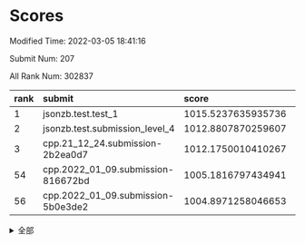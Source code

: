 # Scores

Modified Time: 2022-03-05 18:41:16

Submit Num: 207

All Rank Num: 302837

| rank |               submit               |       score        |       sigma        | pk_num |
| :--- | :--------------------------------- | :----------------- | :----------------- | :----- |
| 1    | jsonzb.test.test_1                 | 1015.5237635935736 | 0.8678067973362499 | 5846   |
| 2    | jsonzb.test.submission_level_4     | 1012.8807870259607 | 0.8067807753519475 | 5855   |
| 3    | cpp.21_12_24.submission-2b2ea0d7   | 1012.1750010410267 | 0.7819369140707744 | 5849   |
| 54   | cpp.2022_01_09.submission-816672bd | 1005.1816797434941 | 0.7168980015248967 | 5846   |
| 56   | cpp.2022_01_09.submission-5b0e3de2 | 1004.8971258046653 | 0.7345778731963603 | 5854   |


<details>
<summary>全部</summary>

| rank |                 submit                 |       score        |       sigma        | pk_num |
| :--- | :------------------------------------- | :----------------- | :----------------- | :----- |
| 1    | jsonzb.test.test_1                     | 1015.5237635935736 | 0.8678067973362499 | 5846   |
| 2    | jsonzb.test.submission_level_4         | 1012.8807870259607 | 0.8067807753519475 | 5855   |
| 3    | cpp.21_12_24.submission-2b2ea0d7       | 1012.1750010410267 | 0.7819369140707744 | 5849   |
| 4    | gobigger.level_3.submission_level_3_19 | 1011.2481561742518 | 0.7864683614344999 | 5854   |
| 5    | gobigger.level_3.submission_level_3_49 | 1011.1132081763261 | 0.763456791417899  | 5853   |
| 6    | gobigger.level_3.submission_level_3_37 | 1011.0340964150321 | 0.7636225866198934 | 5853   |
| 7    | gobigger.level_3.submission_level_3_29 | 1011.0119936217155 | 0.7589561340511535 | 5856   |
| 8    | gobigger.level_3.submission_level_3_23 | 1010.9392408692029 | 0.7547608202361796 | 5855   |
| 9    | gobigger.level_3.submission_level_3_26 | 1010.903986890357  | 0.795075345095493  | 5850   |
| 10   | gobigger.level_3.submission_level_3_42 | 1010.8266886132822 | 0.7714518953695398 | 5853   |
| 11   | gobigger.level_3.submission_level_3_24 | 1010.6637744255801 | 0.7659673828899964 | 5850   |
| 12   | gobigger.level_3.submission_level_3_9  | 1010.6471389729519 | 0.7520102511265904 | 5845   |
| 13   | gobigger.level_3.submission_level_3_33 | 1010.617385309585  | 0.7690673606330276 | 5851   |
| 14   | gobigger.level_3.submission_level_3_46 | 1010.4731431280287 | 0.7575755112244776 | 5851   |
| 15   | gobigger.level_3.submission_level_3_2  | 1010.416498096409  | 0.7664967769481679 | 5853   |
| 16   | gobigger.level_3.submission_level_3_0  | 1010.4156725479237 | 0.7577343758847513 | 5851   |
| 17   | gobigger.level_3.submission_level_3_47 | 1010.3807634011607 | 0.7694461080884939 | 5859   |
| 18   | gobigger.level_3.submission_level_3_34 | 1010.3781678626218 | 0.7624316336137547 | 5853   |
| 19   | gobigger.level_3.submission_level_3_30 | 1010.3319928083869 | 0.7602453375590519 | 5853   |
| 20   | gobigger.level_3.submission_level_3_10 | 1010.2633236612787 | 0.7446003978505411 | 5849   |
| 21   | gobigger.level_3.submission_level_3_45 | 1010.217496558512  | 0.7596092965742269 | 5851   |
| 22   | gobigger.level_3.submission_level_3_3  | 1010.1834085998681 | 0.7620963997319938 | 5850   |
| 23   | gobigger.level_3.submission_level_3_27 | 1010.1454957944237 | 0.7770470225274526 | 5855   |
| 24   | gobigger.level_3.submission_level_3_16 | 1010.1138022215797 | 0.7619944214089327 | 5855   |
| 25   | gobigger.level_3.submission_level_3_8  | 1010.0757811837329 | 0.753532831622997  | 5851   |
| 26   | gobigger.level_3.submission_level_3_36 | 1009.9980266780289 | 0.7584298342264801 | 5851   |
| 27   | gobigger.level_3.submission_level_3_5  | 1009.9900839473822 | 0.7563476016054917 | 5855   |
| 28   | gobigger.level_3.submission_level_3_1  | 1009.9783620958168 | 0.7649882783413325 | 5848   |
| 29   | gobigger.level_3.submission_level_3_38 | 1009.9751696943598 | 0.77638940263021   | 5854   |
| 30   | gobigger.level_3.submission_level_3_14 | 1009.9392529076972 | 0.762452233900576  | 5851   |
| 31   | gobigger.level_3.submission_level_3_41 | 1009.9299877244613 | 0.7530784598803897 | 5849   |
| 32   | gobigger.level_3.submission_level_3_22 | 1009.857521507695  | 0.760560879564459  | 5848   |
| 33   | gobigger.level_3.submission_level_3_44 | 1009.8548268740287 | 0.7654177306576972 | 5849   |
| 34   | gobigger.level_3.submission_level_3_43 | 1009.7929293736672 | 0.7683603072951222 | 5846   |
| 35   | gobigger.level_3.submission_level_3_40 | 1009.7915898091455 | 0.7483071160212919 | 5848   |
| 36   | gobigger.level_3.submission_level_3_20 | 1009.7350742791591 | 0.7618970504770751 | 5848   |
| 37   | gobigger.level_3.submission_level_3_6  | 1009.651778291899  | 0.7464387414636617 | 5850   |
| 38   | gobigger.level_3.submission_level_3_7  | 1009.6416045141249 | 0.7574199239579992 | 5848   |
| 39   | gobigger.level_3.submission_level_3_12 | 1009.6415443604418 | 0.7621786049667298 | 5845   |
| 40   | gobigger.level_3.submission_level_3_39 | 1009.6094568968368 | 0.7265657604202144 | 5849   |
| 41   | gobigger.level_3.submission_level_3_32 | 1009.5030831781385 | 0.7603344872126203 | 5851   |
| 42   | gobigger.level_3.submission_level_3_28 | 1009.4547598202478 | 0.7363422692219276 | 5856   |
| 43   | gobigger.level_3.submission_level_3_25 | 1009.4345393074282 | 0.7578929431249075 | 5852   |
| 44   | gobigger.level_3.submission_level_3_21 | 1009.3155229070952 | 0.748947449443209  | 5860   |
| 45   | gobigger.level_3.submission_level_3_31 | 1009.2334893405997 | 0.7408466944257813 | 5848   |
| 46   | gobigger.level_3.submission_level_3_13 | 1009.2130141237074 | 0.7610825098319558 | 5848   |
| 47   | gobigger.level_3.submission_level_3_35 | 1009.1350057406974 | 0.7485894657874582 | 5857   |
| 48   | gobigger.level_3.submission_level_3_11 | 1009.0967553716048 | 0.7504085226775019 | 5858   |
| 49   | gobigger.level_3.submission_level_3_15 | 1009.0718867974188 | 0.7460192694193135 | 5847   |
| 50   | gobigger.level_3.submission_level_3_17 | 1009.0608304541108 | 0.7489096867397605 | 5853   |
| 51   | gobigger.level_3.submission_level_3_48 | 1008.8602242024305 | 0.7564526049428731 | 5846   |
| 52   | gobigger.level_3.submission_level_3_18 | 1008.7971359480533 | 0.7551180291752726 | 5849   |
| 53   | gobigger.level_3.submission_level_3_4  | 1008.5900147223747 | 0.7430177762631865 | 5855   |
| 54   | cpp.2022_01_09.submission-816672bd     | 1005.1816797434941 | 0.7168980015248967 | 5846   |
| 55   | gobigger.level_1.submission_level_1_16 | 1004.9448151986123 | 0.7220565515017509 | 5852   |
| 56   | cpp.2022_01_09.submission-5b0e3de2     | 1004.8971258046653 | 0.7345778731963603 | 5854   |
| 57   | gobigger.level_1.submission_level_1_28 | 1004.8635175009479 | 0.7264962602189503 | 5849   |
| 58   | gobigger.level_1.submission_level_1_35 | 1004.7342107136724 | 0.7182586842290352 | 5853   |
| 59   | gobigger.level_1.submission_level_1_3  | 1004.6043897166805 | 0.725265872236679  | 5852   |
| 60   | gobigger.level_1.submission_level_1_5  | 1004.5135960916849 | 0.7263384539745437 | 5853   |
| 61   | gobigger.level_1.submission_level_1_24 | 1004.2586478009737 | 0.714996728004421  | 5852   |
| 62   | gobigger.level_1.submission_level_1_31 | 1004.1355219520356 | 0.7151553540802298 | 5850   |
| 63   | gobigger.level_1.submission_level_1_36 | 1003.9330437670603 | 0.7262204429624196 | 5854   |
| 64   | gobigger.level_1.submission_level_1_1  | 1003.8868262823826 | 0.721115687974144  | 5855   |
| 65   | gobigger.level_1.submission_level_1_41 | 1003.7633062725221 | 0.7122368152816227 | 5854   |
| 66   | gobigger.level_1.submission_level_1_14 | 1003.7519154530318 | 0.7175507978589275 | 5847   |
| 67   | gobigger.level_1.submission_level_1_8  | 1003.7364352274694 | 0.7099389898153041 | 5851   |
| 68   | gobigger.level_1.submission_level_1_26 | 1003.7181124365377 | 0.709216474338628  | 5855   |
| 69   | gobigger.level_1.submission_level_1_32 | 1003.6908612655333 | 0.7216447534127551 | 5856   |
| 70   | gobigger.level_1.submission_level_1_22 | 1003.6769911293621 | 0.7144918749735681 | 5850   |
| 71   | gobigger.level_1.submission_level_1_4  | 1003.6691127047927 | 0.7124503868129213 | 5856   |
| 72   | gobigger.level_1.submission_level_1_19 | 1003.6168310336903 | 0.7148676337239033 | 5856   |
| 73   | gobigger.level_1.submission_level_1_27 | 1003.6132223855942 | 0.7149991522187271 | 5852   |
| 74   | gobigger.level_1.submission_level_1_49 | 1003.5896964277799 | 0.7086744552313045 | 5850   |
| 75   | gobigger.level_1.submission_level_1_9  | 1003.5353740909324 | 0.7043972830819644 | 5860   |
| 76   | gobigger.level_1.submission_level_1_45 | 1003.4768350878528 | 0.7284131512036631 | 5854   |
| 77   | gobigger.level_1.submission_level_1_39 | 1003.4469143668027 | 0.7141484762539492 | 5848   |
| 78   | gobigger.level_1.submission_level_1_20 | 1003.4388870803048 | 0.7109282968369186 | 5852   |
| 79   | gobigger.level_1.submission_level_1_37 | 1003.4185142441379 | 0.7149932647770139 | 5852   |
| 80   | gobigger.level_1.submission_level_1_6  | 1003.3740273906835 | 0.7189260960681605 | 5855   |
| 81   | gobigger.level_1.submission_level_1_2  | 1003.3185010680227 | 0.7330202484798107 | 5854   |
| 82   | gobigger.level_1.submission_level_1_18 | 1003.1899578970786 | 0.7227435195856252 | 5850   |
| 83   | gobigger.level_1.submission_level_1_23 | 1003.1492596643347 | 0.7104765638288716 | 5854   |
| 84   | gobigger.level_1.submission_level_1_25 | 1003.1017854159431 | 0.7109435142479763 | 5851   |
| 85   | gobigger.level_1.submission_level_1_38 | 1003.0696134544397 | 0.7101778314774608 | 5850   |
| 86   | gobigger.level_1.submission_level_1_21 | 1003.0477002368625 | 0.7146361175378807 | 5851   |
| 87   | gobigger.level_1.submission_level_1_44 | 1003.0295224105438 | 0.7139927757120041 | 5847   |
| 88   | gobigger.level_1.submission_level_1_7  | 1002.9760823231925 | 0.7181796580231977 | 5856   |
| 89   | gobigger.level_1.submission_level_1_13 | 1002.9381649821324 | 0.704209400663054  | 5850   |
| 90   | gobigger.level_1.submission_level_1_12 | 1002.9224966135739 | 0.7106269457883099 | 5854   |
| 91   | gobigger.level_1.submission_level_1_34 | 1002.9026477621733 | 0.7139651895622436 | 5848   |
| 92   | gobigger.level_1.submission_level_1_40 | 1002.8433616977755 | 0.7189112267629111 | 5852   |
| 93   | gobigger.level_1.submission_level_1_17 | 1002.7133630011733 | 0.7187504611638532 | 5851   |
| 94   | gobigger.level_1.submission_level_1_46 | 1002.6222468391068 | 0.7155094143146071 | 5847   |
| 95   | gobigger.level_1.submission_level_1_33 | 1002.6024054763097 | 0.71511809084423   | 5849   |
| 96   | gobigger.level_1.submission_level_1_11 | 1002.5948811345993 | 0.7129032671743899 | 5853   |
| 97   | gobigger.level_1.submission_level_1_47 | 1002.5929390383286 | 0.7184606208017766 | 5853   |
| 98   | gobigger.level_1.submission_level_1_0  | 1002.5362571152189 | 0.7078522567314649 | 5849   |
| 99   | gobigger.level_1.submission_level_1_43 | 1002.3829462271658 | 0.7167846029694892 | 5854   |
| 100  | gobigger.level_1.submission_level_1_15 | 1002.3069146334784 | 0.7172080039879756 | 5854   |
| 101  | gobigger.level_1.submission_level_1_48 | 1002.2899473901442 | 0.7182932108696898 | 5852   |
| 102  | gobigger.level_1.submission_level_1_42 | 1002.0110671972454 | 0.703926615650062  | 5855   |
| 103  | gobigger.level_1.submission_level_1_10 | 1002.0036359555046 | 0.7192802605957077 | 5855   |
| 104  | gobigger.level_1.submission_level_1_29 | 1001.5739253456856 | 0.7358900918859923 | 5854   |
| 105  | gobigger.level_1.submission_level_1_30 | 1000.8770922397372 | 0.7098243429241763 | 5851   |
| 106  | gobigger.random.submission_random_28   | 998.2473242028158  | 0.7067031923067445 | 5852   |
| 107  | gobigger.random.submission_random_1    | 997.0581602806931  | 0.7149621750456444 | 5854   |
| 108  | gobigger.random.submission_random_32   | 997.0492400253062  | 0.7066606466840651 | 5847   |
| 109  | gobigger.random.submission_random_22   | 996.8683997405844  | 0.7096129393113196 | 5850   |
| 110  | gobigger.random.submission_random_40   | 996.8659083399207  | 0.7085282062730195 | 5854   |
| 111  | gobigger.random.submission_random_23   | 996.6295440729616  | 0.7053095533131445 | 5853   |
| 112  | gobigger.random.submission_random_15   | 996.5849933292915  | 0.707319883545049  | 5855   |
| 113  | gobigger.random.submission_random_24   | 996.5753360652409  | 0.7106167160925213 | 5853   |
| 114  | gobigger.random.submission_random_36   | 996.5482729654348  | 0.7026971867827945 | 5855   |
| 115  | gobigger.random.submission_random_14   | 996.3778700846484  | 0.7216697941886904 | 5851   |
| 116  | gobigger.random.submission_random_6    | 996.3356621478235  | 0.7218621736963998 | 5855   |
| 117  | gobigger.random.submission_random_35   | 996.2866820124837  | 0.7161061335431192 | 5849   |
| 118  | gobigger.random.submission_random_13   | 996.1970820017868  | 0.7167771784791988 | 5855   |
| 119  | gobigger.random.submission_random_3    | 996.173638908771   | 0.7155222523786221 | 5850   |
| 120  | gobigger.random.submission_random_45   | 996.1606869810647  | 0.7132235017228898 | 5852   |
| 121  | gobigger.random.submission_random_38   | 996.1071433076609  | 0.7282934011560073 | 5855   |
| 122  | gobigger.random.submission_random_43   | 996.0292226631931  | 0.7133937296376333 | 5854   |
| 123  | gobigger.random.submission_random_41   | 996.026773325979   | 0.7180627429374739 | 5852   |
| 124  | gobigger.random.submission_random_47   | 996.0222957905438  | 0.7210910324462348 | 5853   |
| 125  | gobigger.random.submission_random_12   | 995.959601120709   | 0.7014658455959208 | 5853   |
| 126  | gobigger.random.submission_random_2    | 995.9304674341067  | 0.7153664481377436 | 5848   |
| 127  | gobigger.random.submission_random_25   | 995.929753691099   | 0.7349501708027231 | 5850   |
| 128  | gobigger.random.submission_random_37   | 995.89178812912    | 0.7113865218919586 | 5854   |
| 129  | gobigger.random.submission_random_0    | 995.8411230127684  | 0.709843769313214  | 5852   |
| 130  | gobigger.random.submission_random_11   | 995.8381648151923  | 0.710479846525617  | 5853   |
| 131  | gobigger.random.submission_random_44   | 995.8285934952249  | 0.7155864576445137 | 5851   |
| 132  | gobigger.random.submission_random_4    | 995.81262027105    | 0.7235999615240215 | 5850   |
| 133  | gobigger.random.submission_random_29   | 995.7903291160126  | 0.7023486747304608 | 5853   |
| 134  | gobigger.random.submission_random_49   | 995.7822642699336  | 0.7086624964813325 | 5854   |
| 135  | gobigger.random.submission_random_31   | 995.7817705162657  | 0.7103528092599145 | 5851   |
| 136  | gobigger.random.submission_random_8    | 995.7680088942118  | 0.7184908462180648 | 5849   |
| 137  | gobigger.random.submission_random_27   | 995.6886980997366  | 0.7143915057624498 | 5852   |
| 138  | gobigger.random.submission_random_10   | 995.6625225776023  | 0.7110759430826156 | 5857   |
| 139  | gobigger.random.submission_random_48   | 995.6537414445471  | 0.7300591039889284 | 5856   |
| 140  | gobigger.random.submission_random_5    | 995.6442643292121  | 0.7051159246263131 | 5851   |
| 141  | gobigger.random.submission_random_7    | 995.637871483709   | 0.7107633938133451 | 5857   |
| 142  | gobigger.random.submission_random_20   | 995.5741307700191  | 0.7021677498775709 | 5852   |
| 143  | gobigger.random.submission_random_34   | 995.5641370136548  | 0.7117854677002666 | 5853   |
| 144  | gobigger.random.submission_random_17   | 995.4820615502341  | 0.7081272701131177 | 5852   |
| 145  | gobigger.random.submission_random_42   | 995.4610707657524  | 0.7128388883034167 | 5856   |
| 146  | gobigger.random.submission_random_18   | 995.4457179362794  | 0.7079996316317285 | 5851   |
| 147  | gobigger.random.submission_random_26   | 995.4286044214047  | 0.707292066696178  | 5849   |
| 148  | gobigger.random.submission_random_46   | 995.396102663145   | 0.7125598673330644 | 5848   |
| 149  | gobigger.random.submission_random_21   | 995.3836320472143  | 0.7119750271554561 | 5852   |
| 150  | gobigger.random.submission_random_30   | 995.3705659909232  | 0.7047754506880182 | 5851   |
| 151  | gobigger.random.submission_random_33   | 995.1852343387498  | 0.7085566614944616 | 5852   |
| 152  | gobigger.random.submission_random_39   | 995.1453029446855  | 0.7196338956784258 | 5856   |
| 153  | gobigger.random.submission_random_9    | 994.8849417485228  | 0.7127704405525657 | 5848   |
| 154  | gobigger.random.submission_random_16   | 994.6833972513648  | 0.7135187300546549 | 5849   |
| 155  | gobigger.random.submission_random_19   | 994.6772001817997  | 0.7088961964969697 | 5851   |
| 156  | gobigger.level_2.submission_level_2_40 | 993.8724051090514  | 0.7241963899804685 | 5848   |
| 157  | gobigger.level_2.submission_level_2_19 | 993.4882703215317  | 0.7297407779013952 | 5853   |
| 158  | gobigger.level_2.submission_level_2_38 | 993.3401359105056  | 0.7498214234860662 | 5848   |
| 159  | gobigger.level_2.submission_level_2_25 | 993.2844535133358  | 0.7326825094551555 | 5851   |
| 160  | gobigger.level_2.submission_level_2_43 | 993.2307714658148  | 0.7388965647434818 | 5852   |
| 161  | gobigger.level_2.submission_level_2_8  | 993.1288856262737  | 0.7407502035006241 | 5853   |
| 162  | gobigger.level_2.submission_level_2_49 | 992.9354926082607  | 0.7405092504558365 | 5849   |
| 163  | gobigger.level_2.submission_level_2_17 | 992.8835496885711  | 0.7618415161756579 | 5852   |
| 164  | gobigger.level_2.submission_level_2_7  | 992.8083350511465  | 0.7502658737449763 | 5853   |
| 165  | gobigger.level_2.submission_level_2_15 | 992.7866585762686  | 0.7380356847914732 | 5852   |
| 166  | gobigger.level_2.submission_level_2_48 | 992.7408927462247  | 0.7359413236859333 | 5855   |
| 167  | gobigger.level_2.submission_level_2_34 | 992.7205543162409  | 0.7456960860899777 | 5850   |
| 168  | gobigger.level_2.submission_level_2_33 | 992.716156731539   | 0.7473848408707229 | 5851   |
| 169  | gobigger.level_2.submission_level_2_16 | 992.6878873816644  | 0.742483866200874  | 5851   |
| 170  | gobigger.level_2.submission_level_2_39 | 992.609426548042   | 0.746050025011922  | 5853   |
| 171  | gobigger.level_2.submission_level_2_27 | 992.5525820028394  | 0.7422972608436811 | 5855   |
| 172  | gobigger.level_2.submission_level_2_9  | 992.511705498081   | 0.7407123914087917 | 5858   |
| 173  | gobigger.level_2.submission_level_2_29 | 992.4132858928664  | 0.7517566020547711 | 5853   |
| 174  | gobigger.level_2.submission_level_2_37 | 992.37507400234    | 0.7363386399205238 | 5854   |
| 175  | gobigger.level_2.submission_level_2_36 | 992.372955819404   | 0.7597727987324926 | 5854   |
| 176  | gobigger.level_2.submission_level_2_11 | 992.3406006582577  | 0.780760115259847  | 5851   |
| 177  | gobigger.level_2.submission_level_2_45 | 992.3107618782572  | 0.7433687670088178 | 5847   |
| 178  | gobigger.level_2.submission_level_2_28 | 992.2656194396169  | 0.7248566393704526 | 5850   |
| 179  | gobigger.level_2.submission_level_2_6  | 992.219470303565   | 0.7500494535414215 | 5857   |
| 180  | gobigger.level_2.submission_level_2_26 | 992.1920499239736  | 0.7392239219899718 | 5851   |
| 181  | gobigger.level_2.submission_level_2_10 | 992.1147573018714  | 0.7449249847145816 | 5851   |
| 182  | gobigger.level_2.submission_level_2_47 | 992.096144592713   | 0.7421695690214821 | 5851   |
| 183  | gobigger.level_2.submission_level_2_21 | 992.0715781996873  | 0.7485881133535358 | 5854   |
| 184  | gobigger.level_2.submission_level_2_41 | 992.0506974818959  | 0.7457580769261913 | 5845   |
| 185  | gobigger.level_2.submission_level_2_0  | 992.0375003395098  | 0.7344631721039252 | 5854   |
| 186  | gobigger.level_2.submission_level_2_44 | 992.0204158809174  | 0.7383933133963978 | 5851   |
| 187  | gobigger.level_2.submission_level_2_22 | 992.011041445299   | 0.7353505053917384 | 5857   |
| 188  | gobigger.level_2.submission_level_2_42 | 991.9889795012793  | 0.734266812911434  | 5853   |
| 189  | gobigger.level_2.submission_level_2_24 | 991.9864815375544  | 0.7602087603024459 | 5852   |
| 190  | gobigger.level_2.submission_level_2_46 | 991.9277742767385  | 0.7417478979767542 | 5852   |
| 191  | gobigger.level_2.submission_level_2_5  | 991.9156104638129  | 0.7484624180063638 | 5851   |
| 192  | gobigger.level_2.submission_level_2_13 | 991.6490998162504  | 0.7403138147598901 | 5850   |
| 193  | gobigger.level_2.submission_level_2_20 | 991.6481767173636  | 0.7470222477482107 | 5850   |
| 194  | gobigger.level_2.submission_level_2_23 | 991.6240590321519  | 0.7474174918738    | 5854   |
| 195  | gobigger.level_2.submission_level_2_35 | 991.5295924556328  | 0.7526234302934239 | 5853   |
| 196  | gobigger.level_2.submission_level_2_14 | 991.4677059727051  | 0.7476579729538061 | 5848   |
| 197  | gobigger.level_2.submission_level_2_1  | 991.3627265970416  | 0.7519550850501892 | 5859   |
| 198  | gobigger.level_2.submission_level_2_12 | 991.2003838056942  | 0.7467074653418481 | 5851   |
| 199  | gobigger.level_2.submission_level_2_31 | 991.198251906021   | 0.7572757954477287 | 5854   |
| 200  | gobigger.level_2.submission_level_2_4  | 991.1339107875838  | 0.7453554389466449 | 5859   |
| 201  | gobigger.level_2.submission_level_2_2  | 991.100174774096   | 0.7559714520505328 | 5853   |
| 202  | gobigger.level_2.submission_level_2_30 | 991.0944486343511  | 0.7444301946324107 | 5847   |
| 203  | gobigger.level_2.submission_level_2_32 | 990.629952131056   | 0.7592480757502651 | 5851   |
| 204  | gobigger.level_2.submission_level_2_18 | 990.6054946354674  | 0.7486967232660554 | 5853   |
| 205  | gobigger.level_2.submission_level_2_3  | 988.8855537726649  | 0.7884289610228117 | 5850   |
| 206  | gobigger.none.submission_none_1        | 977.5307160512824  | 1.3631908073824572 | 5852   |
| 207  | gobigger.none.submission_none_0        | 977.0982918267216  | 1.2654103629390872 | 5853   |

</details>